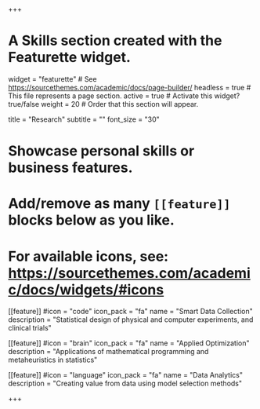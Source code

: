 +++
# A Skills section created with the Featurette widget.
widget = "featurette"  # See https://sourcethemes.com/academic/docs/page-builder/
headless = true  # This file represents a page section.
active = true  # Activate this widget? true/false
weight = 20  # Order that this section will appear.

title = "Research"
subtitle = ""
font_size = "30"

# Showcase personal skills or business features.
# 
# Add/remove as many `[[feature]]` blocks below as you like.
# 
# For available icons, see: https://sourcethemes.com/academic/docs/widgets/#icons

[[feature]]
  #icon = "code"
  icon_pack = "fa"
  name = "Smart Data Collection"
  description = "Statistical design of physical and computer experiments, and clinical trials"
  
[[feature]]
  #icon = "brain"
  icon_pack = "fa"
  name = "Applied Optimization"
  description = "Applications of mathematical programming and metaheuristics in statistics"  
  
[[feature]]
  #icon = "language"
  icon_pack = "fa"
  name = "Data Analytics"
  description = "Creating value from data using model selection methods"

+++
